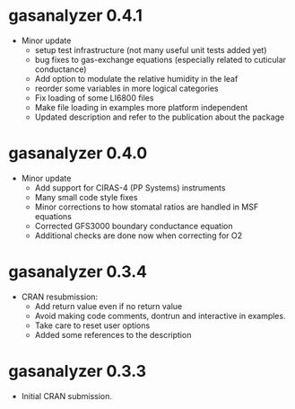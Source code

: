 # gasanalyzer 0.4.1
* Minor update
  - setup test infrastructure (not many useful unit tests added yet)
  - bug fixes to gas-exchange equations (especially related to cuticular conductance)
  - Add option to modulate the relative humidity in the leaf
  - reorder some variables in more logical categories 
  - Fix loading of some LI6800 files
  - Make file loading in examples more platform independent
  - Updated description and refer to the publication about the package
  
# gasanalyzer 0.4.0

* Minor update
  - Add support for CIRAS-4 (PP Systems) instruments
  - Many small code style fixes
  - Minor corrections to how stomatal ratios are handled in MSF equations
  - Corrected GFS3000 boundary conductance equation
  - Additional checks are done now when correcting for O2 

# gasanalyzer 0.3.4

* CRAN resubmission:
  - Add return value even if no return value
  - Avoid making code comments, dontrun and interactive in examples.
  - Take care to reset user options
  - Added some references to the description

# gasanalyzer 0.3.3

* Initial CRAN submission.
